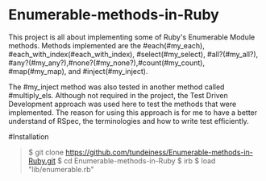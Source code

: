 # Enumerable-methods-in-Ruby
This project is all about implementing some of Ruby's Enumerable Module methods.
Methods implemented are the #each(#my_each), #each_with_index(#each_with_index), #select(#my_select), #all?(#my_all?), #any?(#my_any?),#none?(#my_none?),#count(#my_count), #map(#my_map), and #inject(#my_inject).

The #my_inject method was also tested in another method called #multiply_els.
Although not required in the project, the Test Driven Development approach was
used here to test the methods that were implemented. The reason for using this
approach is for me to have a better understand of RSpec, the terminologies and
how to write test efficiently.

#Installation

> $ git clone https://github.com/tundeiness/Enumerable-methods-in-Ruby.git
> $ cd Enumerable-methods-in-Ruby
> $ irb
> $ load "lib/enumerable.rb"


